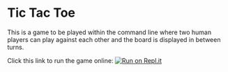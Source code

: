 # Tic Tac Toe

This is a game to be played within the command line where two human players can play against each other and the board is displayed in between turns.

Click this link to run the game online: [![Run on Repl.it](https://repl.it/badge/github/Kfollen93/Tic_Tac_Toe)](https://repl.it/github/Kfollen93/Tic_Tac_Toe)
